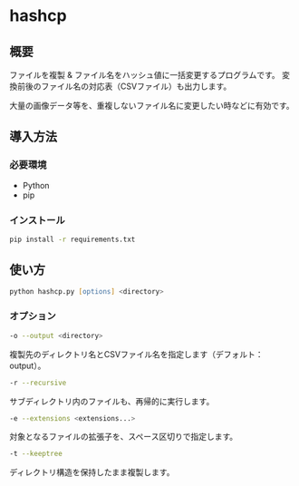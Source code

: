 # hashcp

## 概要

ファイルを複製 & ファイル名をハッシュ値に一括変更するプログラムです。
変換前後のファイル名の対応表（CSVファイル）も出力します。

大量の画像データ等を、重複しないファイル名に変更したい時などに有効です。

## 導入方法

### 必要環境

- Python
- pip

### インストール

```zsh
pip install -r requirements.txt
```

## 使い方

```zsh
python hashcp.py [options] <directory>
```

### オプション

```zsh
-o --output <directory>
```

複製先のディレクトリ名とCSVファイル名を指定します（デフォルト： output）。

```zsh
-r --recursive
```

サブディレクトリ内のファイルも、再帰的に実行します。

```zsh
-e --extensions <extensions...>
```

対象となるファイルの拡張子を、スペース区切りで指定します。

```zsh
-t --keeptree
```

ディレクトリ構造を保持したまま複製します。